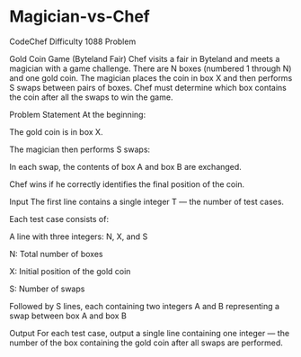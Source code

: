 # Magician-vs-Chef
CodeChef Difficulty 1088 Problem

Gold Coin Game (Byteland Fair)
Chef visits a fair in Byteland and meets a magician with a game challenge. There are N boxes (numbered 1 through N) and one gold coin. The magician places the coin in box X and then performs S swaps between pairs of boxes. Chef must determine which box contains the coin after all the swaps to win the game.

Problem Statement
At the beginning:

The gold coin is in box X.

The magician then performs S swaps:

In each swap, the contents of box A and box B are exchanged.

Chef wins if he correctly identifies the final position of the coin.

Input
The first line contains a single integer T — the number of test cases.

Each test case consists of:

A line with three integers: N, X, and S

N: Total number of boxes

X: Initial position of the gold coin

S: Number of swaps

Followed by S lines, each containing two integers A and B representing a swap between box A and box B

Output
For each test case, output a single line containing one integer — the number of the box containing the gold coin after all swaps are performed.
